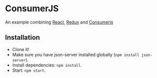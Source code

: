 # ConsumerJS

An example combining [React](https://facebook.github.io/react/), [Redux](http://redux.js.org/docs/introduction/) and [Consumerjs](https://github.com/maykinmedia/consumerjs)

## Installation

- Clone it!
- Make sure you have json-server installed globally (`npm install json-server`).
- Install dependencies: `npm install`.
- Start: `npm start`.
